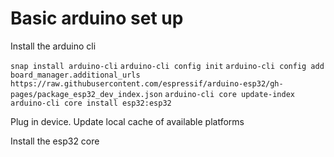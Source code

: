 Basic arduino set up
===

Install the arduino cli

`snap install arduino-cli`
`arduino-cli config init`
`arduino-cli config add board_manager.additional_urls https://raw.githubusercontent.com/espressif/arduino-esp32/gh-pages/package_esp32_dev_index.json`
`arduino-cli core update-index`
`arduino-cli core install esp32:esp32`

Plug in device. Update local cache of available platforms


Install the esp32 core


